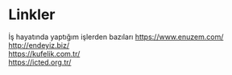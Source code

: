# Linkler
İş hayatında yaptığım işlerden bazıları
https://www.enuzem.com/ <br/>
http://endeyiz.biz/ <br/>
https://kufelik.com.tr/ <br/>
https://icted.org.tr/ <br/>
